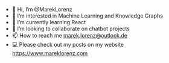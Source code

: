 - 👋 Hi, I’m @MarekLorenz
- 👀 I’m interested in Machine Learning and Knowledge Graphs
- 🌱 I’m currently learning React
- 💞️ I’m looking to collaborate on chatbot projects
- 📫 How to reach me marek.lorenz@outlook.de
- 💻 Please check out my posts on my website https://www.mareklorenz.com

<!---
MarekLorenz/MarekLorenz is a ✨ special ✨ repository because its `README.md` (this file) appears on your GitHub profile.
You can click the Preview link to take a look at your changes.
--->
